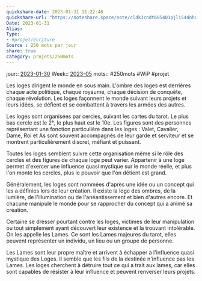 ```yaml
---
quickshare-date: 2023-01-31 11:22:48
quickshare-url: "https://noteshare.space/note/cldk3cndt605401pjli54dnhu#bJlVAD4PE+Bt2whCokRWbih5XcYfe7BRAlwVW4ViUKg"
Date: 2023-01-31
Alias:
Type: 
- #projet/écriture
Source : 250 mots par jour
share: true
category: projets/250mots
---
```

jour::  [2023-01-30](2023-01-30.md)
Week:: [2023-05](2023-05.md)
mots:: 
#250mots #WiP #projet 

Les loges dirigent le monde en sous main. L'ombre des loges est derrières chaque acte politique, chaque royaume, chaque décision de conquête, chaque révolution. 
Les loges façonnent le monde suivant leurs projets et leurs idées, se défient et se combattent à travers les armées des autres.

Les loges sont organisées par cercles, suivant les cartes du tarot. Le plus bas cercle est le 2ᵉ, le plus haut est le 10e. Les figures sont des personnes représentant une fonction particulière dans les loges : Valet, Cavalier, Dame, Roi et As sont souvent accompagnés de leur garde et serviteur et se montrent particulièrement discret, méfiant et puissant.

Toutes les loges semblent suivre cette organisation même si le rôle des cercles et des figures de chaque loge peut varier. Appartenir à une loge permet d'exercer une influence quasi mystique sur le monde réelle, et plus l'on monte les cercles, plus le pouvoir que l'on détient est grand.

Généralement, les loges sont nommées d'après une idée ou un concept qui les a définies lors de leur création. Il existe la loge des ombres, de la lumière, de l'illumination ou de l'anéantissement et bien d'autres encore. Et chacune manipule le monde pour se rapprocher du concept qui a animé sa création.

Certaine se dresser pourtant contre les loges, victimes de leur manipulation ou tout simplement ayant découvert leur existence et la trouvant intolérable. On les appelle les Lames. Ce sont les Lames majeures du tarot, elles peuvent représenter un individu, un lieu ou un groupe de personne. 

Les Lames sont leur propre maître et arrivent à échapper à l'influence quasi mystique des Loges. Il semble que les fils de la destinée n'influence pas les Lames. Les loges cherchent à détruire tout ce qui a trait aux lames, car elles sont capables de résister à leur influence et peuvent renverser leurs projets.